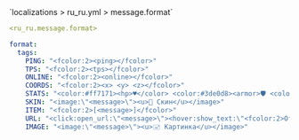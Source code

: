 <!--@include: @/parts/module/message/format.md#title-->
<!--@include: @/parts/words.md#path--> `localizations > ru_ru.yml > message.format`

<!--@include: @/parts/module/message/format.md#explanation-->

<!--@include: @/parts/words.md#edit-->
```yaml
<ru_ru.message.format>
```

<!--@include: @/parts/words.md#default-->
```yaml
format:
  tags:
    PING: "<fcolor:2><ping></fcolor>"
    TPS: "<fcolor:2><tps></fcolor>"
    ONLINE: "<fcolor:2><online></fcolor>"
    COORDS: "<fcolor:2><x> <y> <z></fcolor>"
    STATS: "<color:#ff7171><hp>♥</color> <color:#3de0d8><armor>🛡 <color:#e33059><attack>🗡 <color:#4eff52><exp>⏺ <color:#f0a01f><food>🍖"
    SKIN: "<image:\"<message>\"><u>👨 Скин</u></image>"
    ITEM: "<fcolor:2>[<message>]</fcolor>"
    URL: "<click:open_url:\"<message>\"><hover:show_text:\"<fcolor:2>Открыть ссылку <br><u><message>\"><fcolor:2><u>🗗 Ссылка</u></fcolor:2></hover></click>"
    IMAGE: "<image:\"<message>\"><u>🖃 Картинка</u></image>"
```

<!--@include: @/parts/module/message/format.md#parameters-->
<!--@include: @/parts/module/message/format.md#localization-->